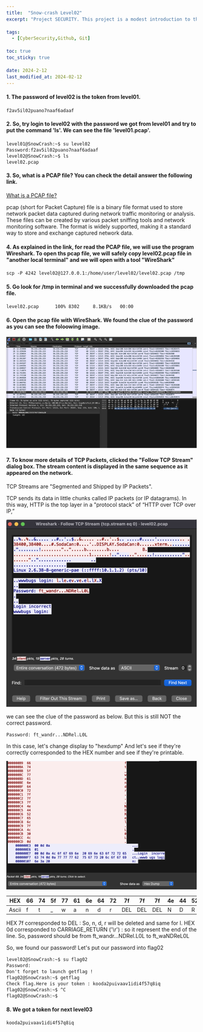 ```yaml
---
title:  "Snow-crash Level02"
excerpt: "Project SECURITY. This project is a modest introduction to the wide world of cyber security. A world where you’ll have no margin for errors."

tags:
  - [CyberSecurity,Github, Git]

toc: true
toc_sticky: true

date: 2024-2-12
last_modified_at: 2024-02-12
---
```


#### 1. The password of level02 is the token from level01.

```
f2av5il02puano7naaf6adaaf

```
#### 2. So, try login to level02 with the password we got from level01 and try to put the command 'ls'. We can see the file 'level01.pcap'. 

```
level01@SnowCrash:~$ su level02
Password:f2av5il02puano7naaf6adaaf
level02@SnowCrash:~$ ls
level02.pcap
```

#### 3. So, what is a PCAP file? You can check the detail answer the following link. 

[What is a PCAP file?](https://www.endace.com/learn/what-is-a-pcap-file)

pcap (short for Packet Capture) file is a binary file format used to store network packet data captured during network traffic monitoring or analysis. These files can be created by various packet sniffing tools and network monitoring software. The format is widely supported, making it a standard way to store and exchange captured network data.

#### 4. As explained in the link, for read the PCAP file, we will use the program Wireshark. To open ths pcap file, we will safely copy level02.pcap file in "another local terminal" and we will open with a tool "WireShark"

```
scp -P 4242 level02@127.0.0.1:/home/user/level02/level02.pcap /tmp
```

#### 5. Go look for /tmp in terminal and we successfully downloaded the pcap file.

```
level02.pcap      100% 8302     8.1KB/s   00:00

```
#### 6. Open the pcap file with WireShark. We found the clue of the password as you can see the foloowing image.

![img](/assets/image.png)

#### 7. To know more details of TCP Packets, clicked the "Follow TCP Stream" dialog box. The stream content is displayed in the same sequence as it appeared on the network.

TCP Streams are "Segmented and Shipped by IP Packets".

TCP sends its data in little chunks called IP packets (or IP datagrams). In this way, HTTP is the top layer in a "protocol stack” of “HTTP over TCP over IP,”

![img](/assets/image-1.png)

we can see the clue of the password as below. But this is still NOT the correct password.

```
Password: ft_wandr...NDRel.L0L
```
In this case, let's change display to "hexdump" And let's see if they're correctly corresponded to the HEX number and see if they're printable.

![img](/assets/image-2.png)

|HEX  |66 |74 |5f |77 |61 |6e |64 |72 |7f | 7f| 7f|4e | 44| 52| 65| 6c| 7f| 4c| 30| 4c| 0d   |
|-----|---|---|---|---|---|---|---|---|---|---|---|---|---|---|---|---|---|---|---|---|------|
|Ascii|f  | t | _ |  w|  a|  n|  d|  r|DEL|DEL|DEL|  N|  D|  R|  e|  l|DEL| L | 0 |  L|RETURN|

HEX 7f corresponded to DEL : So, n, d, r will be deleted and same for l.
HEX 0d corresponded to CARRIAGE_RETURN ('\r') : so it represent the end of the line.
So, password should be from ft_wandr...NDRel.L0L to ft_waNDReL0L

So, we found our password! Let's put our password into flag02


```
level02@SnowCrash:~$ su flag02
Password: 
Don't forget to launch getflag !
flag02@SnowCrash:~$ getflag
Check flag.Here is your token : kooda2puivaav1idi4f57q8iq
flag02@SnowCrash:~$ ^C
flag02@SnowCrash:~$ 
```

#### 8. We got a token for next level03

```
kooda2puivaav1idi4f57q8iq
```